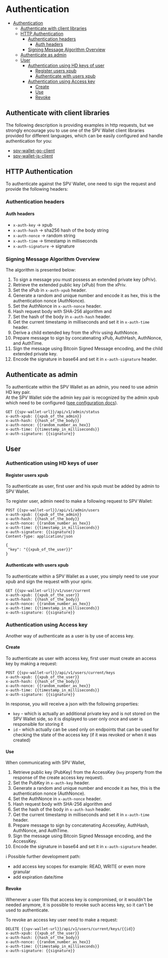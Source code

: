 # Authentication

* [Authentication](authentication.md#authentication)
  * [Authenticate with client libraries](authentication.md#authenticate-with-client-libraries)
  * [HTTP Authentication](authentication.md#http-authentication)
    * [Authentication headers](authentication.md#authentication-headers)
      * [Auth headers](authentication.md#auth-headers)
    * [Signing Message Algorithm Overview](authentication.md#signing-message-algorithm-overview)
  * [Authenticate as admin](authentication.md#authenticate-as-admin)
  * [User](authentication.md#user)
    * [Authentication using HD keys of user](authentication.md#authentication-using-hd-keys-of-user)
      * [Register users xpub](authentication.md#register-users-xpub)
      * [Authenticate with users xpub](authentication.md#authenticate-with-users-xpub)
    * [Authentication using Access key](authentication.md#authentication-using-access-key)
      * [Create](authentication.md#create)
      * [Use](authentication.md#use)
      * [Revoke](authentication.md#revoke)

## Authenticate with client libraries

The following description is providing examples in http requests, but we strongly encourage you to use one of the SPV Wallet client libraries provided for different languages, which can be easily configured and handle authentication for you:

* [spv-wallet-go-client](../spv-wallet-go-client/)
* [spv-wallet-js-client](../spv-wallet-js-client/)

## HTTP Authentication

To authenticate against the SPV Wallet, one need to sign the request and provide the following headers:

### Authentication headers

#### Auth headers

* `x-auth-key` -> xpub
* `x-auth-hash` -> sha256 hash of the body string
* `x-auth-nonce` -> random string
* `x-auth-time` -> timestamp in milliseconds
* `x-auth-signature` -> signature

### Signing Message Algorithm Overview

The algorithm is presented below:

1. To sign a message you must possess an extended private key (xPriv).
2. Retrieve the extended public key (xPub) from the xPriv.
3. Set the xPub in `x-auth-xpub` header.
4. Generate a random and unique number and encode it as hex, this is the authentication nonce (AuthNonce).
5. Set the AuthNonce in `x-auth-nonce` header.
6. Hash request body with SHA-256 algorithm and
7. Set the hash of the body in `x-auth-hash` header.
8. Get the current timestamp in milliseconds and set it in `x-auth-time` header.
9. Derive a child extended key from the xPriv using AuthNonce.
10. Prepare message to sign by concatenating xPub, AuthHash, AuthNonce, and AuthTime.
11. Sign the message using Bitcoin Signed Message encoding, and the child extended private key.
12. Encode the signature in base64 and set it in `x-auth-signature` header.

## Authenticate as admin

To authenticate within the SPV Wallet as an admin, you need to use admin HD key pair.\
At the SPV Wallet side the admin key pair is recognized by the admin xpub which need to be configured ([see configuration docs](configuration.md)).

```http
GET {{spv-wallet-url}}/api/v1/admin/status
x-auth-xpub: {{xpub_of_the_admin}}
x-auth-hash: {{hash_of_the_body}}
x-auth-nonce: {{random_number_as_hex}}
x-auth-time: {{timestamp_in_milliseconds}}
x-auth-signature: {{signature}}
```

## User

### Authentication using HD keys of user

#### Register users xpub

To authenticate as user, first user and his xpub must be added by admin to SPV Wallet.

To register user, admin need to make a following request to SPV Wallet:

```http
POST {{spv-wallet-url}}/api/v1/admin/users
x-auth-xpub: {{xpub_of_the_admin}}
x-auth-hash: {{hash_of_the_body}}
x-auth-nonce: {{random_number_as_hex}}
x-auth-time: {{timestamp_in_milliseconds}}
x-auth-signature: {{signature}}
Content-Type: application/json

{
 "key": "{{xpub_of_the_user}}"
}
```

#### Authenticate with users xpub

To authenticate within a SPV Wallet as a user, you simply need to use your xpub and sign the request with your xpriv.

```http
GET {{spv-wallet-url}}/v1/user/current
x-auth-xpub: {{xpub_of_the_user}}
x-auth-hash: {{hash_of_the_body}}
x-auth-nonce: {{random_number_as_hex}}
x-auth-time: {{timestamp_in_milliseconds}}
x-auth-signature: {{signature}}
```

### Authentication using Access key

Another way of authenticate as a user is by use of access key.

#### Create

To authenticate as user with access key, first user must create an access key by making a request:

```http
POST {{spv-wallet-url}}/api/v1/users/current/keys
x-auth-xpub: {{xpub_of_the_user}}
x-auth-hash: {{hash_of_the_body}}
x-auth-nonce: {{random_number_as_hex}}
x-auth-time: {{timestamp_in_milliseconds}}
x-auth-signature: {{signature}}
```

In response, you will receive a json with the following properties:

* `key` - which is actually an additional private key and is not stored on the SPV Wallet side, so it is displayed to user only once and user is responsible for storing it
* `id` - which actually can be used only on endpoints that can be used for checking the state of the access key (if it was revoked or when it was created)

#### Use

When communicating with SPV Wallet,

1. Retrieve public key (PubKey) from the AccessKey (`key` property from the response of the create access key request).
2. Set the PubKey in `x-auth-key` header.
3. Generate a random and unique number and encode it as hex, this is the authentication nonce (AuthNonce).
4. Set the AuthNonce in `x-auth-nonce` header.
5. Hash request body with SHA-256 algorithm and
6. Set the hash of the body in `x-auth-hash` header.
7. Get the current timestamp in milliseconds and set it in `x-auth-time` header.
8. Prepare message to sign by concatenating AccessKey, AuthHash, AuthNonce, and AuthTime.
9. Sign the message using Bitcoin Signed Message encoding, and the AccessKey.
10. Encode the signature in base64 and set it in `x-auth-signature` header.

ℹ️ Possible further development path:

* add access key scopes for example: READ, WRITE or even more granular
* add expiration date/time

#### Revoke

Whenever a user fills that access key is compromised, or it wouldn't be needed anymore, it is possible to revoke such access key, so it can't be used to authenticate.

To revoke an access key user need to make a request:

```http
DELETE {{spv-wallet-url}}/api/v1/users/current/keys/{{id}}
x-auth-xpub: {{xpub_of_the_user}}
x-auth-hash: {{hash_of_the_body}}
x-auth-nonce: {{random_number_as_hex}}
x-auth-time: {{timestamp_in_milliseconds}}
x-auth-signature: {{signature}}
```
